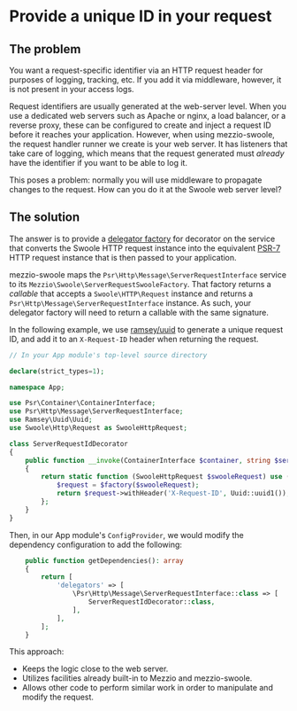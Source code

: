 # Provide a unique ID in your request

## The problem

You want a request-specific identifier via an HTTP request header for purposes of logging, tracking, etc.
If you add it via middleware, however, it is not present in your access logs.

Request identifiers are usually generated at the web-server level.
When you use a dedicated web servers such as Apache or nginx, a load balancer, or a reverse proxy, these can be configured to create and inject a request ID before it reaches your application.
However, when using mezzio-swoole, the request handler runner we create is your web server.
It has listeners that take care of logging, which means that the request generated must _already_ have the identifier if you want to be able to log it.

This poses a problem: normally you will use middleware to propagate changes to the request.
How can you do it at the Swoole web server level?

## The solution

The answer is to provide a [delegator factory](https://docs.mezzio.dev/mezzio/v3/features/container/delegator-factories/) for decorator on the service that converts the Swoole HTTP request instance into the equivalent [PSR-7](https://www.php-fig.org/psr/psr-7/) HTTP request instance that is then passed to your application.

mezzio-swoole maps the `Psr\Http\Message\ServerRequestInterface` service to its `Mezzio\Swoole\ServerRequestSwooleFactory`.
That factory returns a _callable_ that accepts a `Swoole\HTTP\Request` instance and returns a `Psr\Http\Message\ServerRequestInterface` instance.
As such, your delegator factory will need to return a callable with the same signature.

In the following example, we use [ramsey/uuid](https://uuid.ramsey.dev/) to generate a unique request ID, and add it to an `X-Request-ID` header when returning the request.

```php
// In your App module's top-level source directory

declare(strict_types=1);

namespace App;

use Psr\Container\ContainerInterface;
use Psr\Http\Message\ServerRequestInterface;
use Ramsey\Uuid\Uuid;
use Swoole\Http\Request as SwooleHttpRequest;

class ServerRequestIdDecorator
{
    public function __invoke(ContainerInterface $container, string $serviceName, callable $factory): callable
    {
        return static function (SwooleHttpRequest $swooleRequest) use ($factory): ServerRequestInterface {
            $request = $factory($swooleRequest);
            return $request->withHeader('X-Request-ID', Uuid::uuid1());
        };
    }
}
```

Then, in our App module's `ConfigProvider`, we would modify the dependency configuration to add the following:

```php
    public function getDependencies(): array
    {
        return [
            'delegators' => [
                \Psr\Http\Message\ServerRequestInterface::class => [
                    ServerRequestIdDecorator::class,
                ],
            ],
        ];
    }
```

This approach:

- Keeps the logic close to the web server.
- Utilizes facilities already built-in to Mezzio and mezzio-swoole.
- Allows other code to perform similar work in order to manipulate and modify the request.
